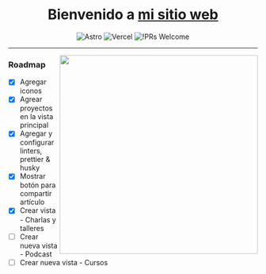 <div align="center">

  <h1>Bienvenido a <a href="https://eduardoalvarez.dev">mi sitio web</a></h1>

![Astro](https://img.shields.io/badge/Developed%20with-Astro-e73bba?logo=astro) ![Vercel](https://img.shields.io/badge/Hosted%20in-Vercel-000000?logo=vercel) ![!PRs Welcome](https://img.shields.io/badge/PRs-welcome-brightgreen.svg)

</div>

---

<img   align="right" src="https://eduardoalvarez.dev/images/eduardoalvarez.gif?raw=true" width="400" />

### Roadmap

- [x] Agregar iconos
- [x] Agrear proyectos en la vista principal
- [x] Agregar y configurar linters, prettier & husky
- [x] Mostrar botón para compartir artículo
- [x] Crear vista - Charlas y talleres
- [ ] Crear nueva vista - Podcast
- [ ] Crear nueva vista - Cursos

